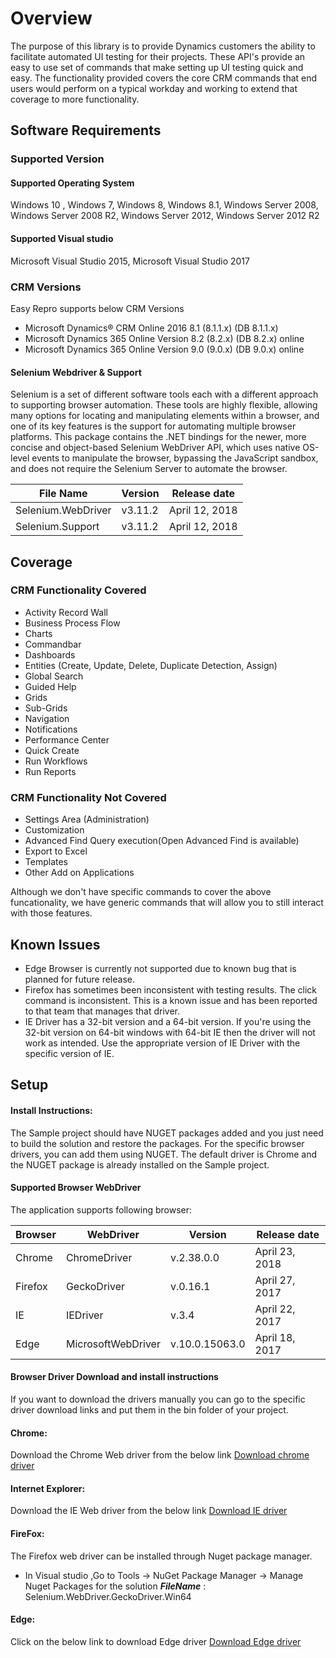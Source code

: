 # Overview #
The purpose of this library is to provide Dynamics customers the ability to facilitate automated UI testing for their projects. These API's provide an easy to use set of commands that make setting up UI testing quick and easy. The functionality provided covers the core CRM commands that end users would perform on a typical workday and working to extend that coverage to more functionality.

## Software Requirements
### Supported Version
#### Supported Operating System
Windows 10 , Windows 7, Windows 8, Windows 8.1, Windows Server 2008, Windows Server 2008 R2, Windows Server 2012, Windows Server 2012 R2  
#### Supported Visual studio 
Microsoft Visual Studio 2015, Microsoft Visual Studio 2017

### CRM Versions
Easy Repro supports below CRM Versions	
- Microsoft Dynamics® CRM Online 2016 8.1 (8.1.1.x) (DB 8.1.1.x)
- Microsoft Dynamics 365 Online Version 8.2 (8.2.x) (DB 8.2.x) online
- Microsoft Dynamics 365 Online Version 9.0 (9.0.x) (DB 9.0.x) online

#### Selenium Webdriver & Support
Selenium is a set of different software tools each with a different approach to supporting browser automation. These tools are highly flexible, allowing many options for locating and manipulating elements within a browser, and one of its key features is the support for automating multiple browser platforms. This package contains the .NET bindings for the newer, more concise and object-based Selenium WebDriver API, which uses native OS-level events to manipulate the browser, bypassing the JavaScript sandbox, and does not require the Selenium Server to automate the browser.


| File Name         | Version | Release date   |
| ------------------|---------|----------------|
| Selenium.WebDriver| v3.11.2  | April 12, 2018 |
| Selenium.Support  | v3.11.2  | April 12, 2018 |

## Coverage #
### CRM Functionality Covered
- Activity Record Wall
- Business Process Flow
- Charts
- Commandbar
- Dashboards
- Entities (Create, Update, Delete, Duplicate Detection, Assign)
- Global Search
- Guided Help
- Grids
- Sub-Grids
- Navigation
- Notifications
- Performance Center
- Quick Create
- Run Workflows
- Run Reports

### CRM Functionality Not Covered
- Settings Area  (Administration)
- Customization 
- Advanced Find Query execution(Open Advanced Find is available)
- Export to Excel
- Templates
- Other Add on Applications

Although we don't have specific commands to cover the above funcationality, we have generic commands that will allow you to still interact with those features. 

## Known Issues #
- Edge Browser is currently not supported due to known bug that is planned for future release.
- Firefox has sometimes been inconsistent with testing results.  The click command is inconsistent. This is a known issue and has been reported to that team that manages that driver. 
- IE Driver has a 32-bit version and a 64-bit version. If you're using the 32-bit version on 64-bit windows with 64-bit IE then the driver will not work as intended.  Use the appropriate version of IE Driver with the specific version of IE. 

## Setup #
#### Install Instructions:
The Sample project should have NUGET packages added and you just need to build the solution and restore the packages.  For the specific browser drivers, you can add them using NUGET. The default driver is Chrome and the NUGET package is already installed on the Sample project.   

#### Supported Browser WebDriver
 The application supports following browser:
  
| Browser    | WebDriver           | Version           | Release date      |
| -----------|-------------------- |-----------------  | --------------    |
| Chrome     | ChromeDriver        |v.2.38.0.0         |  April 23, 2018    |
| Firefox    | GeckoDriver         |v.0.16.1           |  April 27, 2017   |
| IE         | IEDriver            |v.3.4              |  April 22, 2017   |
| Edge       | MicrosoftWebDriver  |v.10.0.15063.0     |  April 18, 2017   |

#### Browser Driver Download and install instructions
If you want to download the drivers manually you can go to the specific driver download links and put them in the bin folder of your project. 

#### Chrome:
Download the Chrome Web driver from the below link
[Download chrome driver](https://sites.google.com/a/chromium.org/chromedriver/downloads)
#### Internet Explorer:
Download the IE Web driver from the below link
[Download IE driver](http://selenium-release.storage.googleapis.com/3.4/IEDriverServer_x64_3.4.0.zip) 
#### FireFox:
The Firefox web driver can be installed through Nuget package manager.
- In Visual studio ,Go to Tools -> NuGet Package Manager -> Manage Nuget Packages for the solution
***FileName*** : Selenium.WebDriver.GeckoDriver.Win64
#### Edge:
Click on the below link to download Edge driver
[Download Edge driver](https://www.microsoft.com/en-us/download/details.aspx?id=48212)
